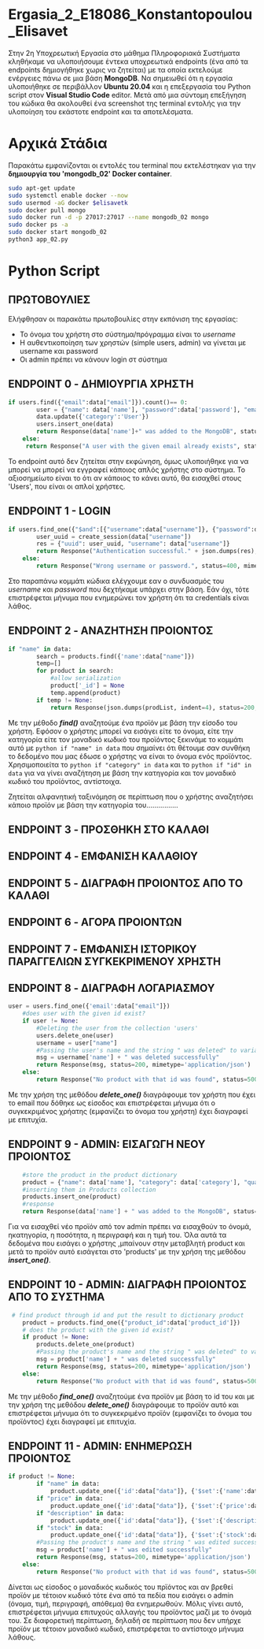 # Ergasia_2_E18086_Konstantopoulou_Elisavet
Στην 2η Υποχρεωτική Εργασία στο μάθημα Πληροφοριακά Συστήματα κληθήκαμε να υλοποιήσουμε έντεκα υποχρεωτικά endpoints (ένα από τα endpoints δημιογήθηκε χωρις να ζητείται) με τα οποία εκτελούμε ενέργειες πάνω σε μια βάση **MongoDB**. Να σημειωθεί ότι η εργασία υλοποιήθηκε σε περιβάλλον **Ubuntu 20.04** και η επεξεργασία του Python script στον **Visual Studio Code** editor. Μετά από μια σύντομη επεξήγηση του κώδικα θα ακολουθεί ένα screenshot της terminal εντολής για την υλοποίηση του εκάστοτε endpoint και τα αποτελέσματα. 

# Αρχικά Στάδια
Παρακάτω εμφανίζονται οι εντολές του terminal που εκτελέστηκαν για την **δημιουργία του 'mongodb_02' Docker container**.
```bash
sudo apt-get update 
sudo systemctl enable docker --now 
sudo usermod -aG docker $elisavetk
sudo docker pull mongo
sudo docker run -d -p 27017:27017 --name mongodb_02 mongo
sudo docker ps -a
sudo docker start mongodb_02
python3 app_02.py
```


# Python Script 
## ΠΡΩΤΟΒΟΥΛΙΕΣ
Ελήφθησαν οι παρακάτω πρωτοβουλίες στην εκπόνιση της εργασίας:
* Το όνομα του χρήστη στο σύστημα/πρόγραμμα είναι το *username*
* Η αυθεντικοποίηση των χρηστών (simple users, admin) να γίνεται με username και password
* Οι admin πρέπει να κάνουν login στ σύστημα

## ENDPOINT 0 - ΔΗΜΙΟΥΡΓΙΑ ΧΡΗΣΤΗ
```python
if users.find({"email":data["email"]}).count()== 0:
        user = {"name": data['name'], "password":data['password'], "email":['email']}
        data.update({'category':'User'})
        users.insert_one(data)
        return Response(data['name']+" was added to the MongoDB", status=200, mimetype='application/json')
    else:
     return Response("A user with the given email already exists", status=401, mimetype='application/json')
```
Το endpoint αυτό δεν ζητείται στην εκφώνηση, όμως υλοποιήθηκε για να μπορεί να μπορεί να εγγραφεί κάποιος απλός χρήστης στο σύστημα. Το αξιοσημείωτο είναι το ότι αν κάποιος το κάνει αυτό, θα εισαχθεί στους 'Users', που είναι οι απλοί χρήστες. 


## ENDPOINT 1 - LOGIN
```python
if users.find_one({"$and":[{"username":data["username"]}, {"password":data["password"]}]}):
        user_uuid = create_session(data["username"])
        res = {"uuid": user_uuid, "username": data["username"]}
        return Response("Authentication successful." + json.dumps(res), mimetype='application/json', status=200)
    else:
        return Response("Wrong username or password.", status=400, mimetype='application/json')
```
Στο παραπάνω κομμάτι κώδικα ελέγχουμε εαν ο συνδυασμός του *username* και *password* που δεχτήκαμε υπάρχει στην βάση. Εάν όχι, τότε επιστρέφεται μήνυμα που ενημερώνει τον χρήστη ότι τα credentials είναι λάθος.


## ENDPOINT 2 - ΑΝΑΖΗΤΗΣΗ ΠΡΟΙΟΝΤΟΣ
```python
if "name" in data:
        search = products.find({'name':data["name"]})
        temp=[]
        for product in search:
            #allow serialization
            product['_id'] = None
            temp.append(product)
        if temp != None:    
            return Response(json.dumps(prodList, indent=4), status=200, mimetype='application/json')
```
Με την μέθοδο **_find()_** αναζητούμε ένα προϊόν με βάση την είσοδο του χρήστη. Εφόσον ο χρήστης μπορεί να εισάγει είτε το όνομα, είτε την κατηγορία είτε τον μοναδικό κωδικό του προϊόντος ξεκινάμε το κομμάτι αυτό με ```python if "name" in data``` που σημαίνει ότι θέτουμε σαν συνθήκη το δεδομένο που μας έδωσε ο χρήστης να είναι το όνομα ενός προϊόντος. Χρησιμοποιείτα το ```python if "category" in data``` και το ```python if "id" in data``` για να γίνει αναζήτηση με βάση την κατηγορία και τον μοναδικό κωδικό του προϊόντος, αντίστοιχα.

Ζητείται αλφανητική ταξινόμηση σε περίπτωση που ο χρήστης αναζητήσει κάποιο προϊόν με βάση την κατηγορία του................



## ENDPOINT 3 - ΠΡΟΣΘΗΚΗ ΣΤΟ ΚΑΛΑΘΙ


## ENDPOINT 4 - ΕΜΦΑΝΙΣΗ ΚΑΛΑΘΙΟΥ


## ENDPOINT 5 - ΔΙΑΓΡΑΦΗ ΠΡΟΙΟΝΤΟΣ ΑΠΟ ΤΟ ΚΑΛΑΘΙ


## ENDPOINT 6 - ΑΓΟΡΑ ΠΡΟΙΟΝΤΩΝ


## ENDPOINT 7 - ΕΜΦΑΝΙΣΗ ΙΣΤΟΡΙΚΟΥ ΠΑΡΑΓΓΕΛΙΩΝ ΣΥΓΚΕΚΡΙΜΕΝΟΥ ΧΡΗΣΤΗ


## ENDPOINT 8 - ΔΙΑΓΡΑΦΗ ΛΟΓΑΡΙΑΣΜΟΥ
```python
user = users.find_one({'email':data["email"]})
    #does user with the given id exist?
    if user != None:
        #Deleting the user from the collection 'users'
        users.delete_one(user)
        username = user["name"]
        #Passing the user's name and the string " was deleted" to variable msg
        msg = username['name'] + " was deleted successfully"
        return Response(msg, status=200, mimetype='application/json')
    else:
        return Response("No product with that id was found", status=500, mimetype='application/json')
```
Με την χρήση της μεθόδου **_delete_one()_** διαγράφουμε τον χρήστη που έχει το email που δόθηκε ως είσοδος και επιστρέφεται μήνυμα ότι ο συγκεκριμένος χρήατης (εμφανίζει το όνομα του χρήστη) έχει διαγραφεί με επιτυχία.



## ENDPOINT 9 - ADMIN: ΕΙΣΑΓΩΓΗ ΝΕΟΥ ΠΡΟΙΟΝΤΟΣ
```python
    #store the product in the product dictionary
    product = {"name": data['name'], "category": data['category'], "quantity":['quantity'], "description":['description'], "price":['price']}
    #inserting them in Products collection
    products.insert_one(product)
    #response
    return Response(data['name'] + " was added to the MongoDB", status=200, mimetype='application/json')
```
Για να εισαχθεί νέο προϊόν από τον admin πρέπει να εισαχθούν το όνομά, ηκατηγορία, η ποσότητα, η περιγραφή και η τιμή του. Όλα αυτά τα δεδομένα που εισάγει ο χρήστης ,μπαίνουν στην μεταβλητή product και μετά το προϊόν αυτό εισάγεται στο 'products' με την χρήση της μεθόδου **_insert_one()_**.



## ENDPOINT 10 - ADMIN: ΔΙΑΓΡΑΦΗ ΠΡΟΙΟΝΤΟΣ ΑΠΟ ΤΟ ΣΥΣΤΗΜΑ
```python
 # find product through id and put the result to dictionary product 
    product = products.find_one({"product_id":data['product_id']})
    # does the product with the given id exist?
    if product != None:
        products.delete_one(product)
        #Passing the product's name and the string " was deleted" to variable msg
        msg = product['name'] + " was deleted successfully"
        return Response(msg, status=200, mimetype='application/json')
    else:
        return Response("No product with that id was found", status=500, mimetype='application/json')
```
Με την μέθοδο **_find_one()_** αναζητούμε ένα προϊόν με βάση το id του και με την χρήση της μεθόδου **_delete_one()_** διαγράφουμε το προϊόν αυτό και επιστρέφεται μήνυμα ότι το συγκεκριμένο προϊόν (εμφανίζει το όνομα του προϊόντος) έχει διαγραφεί με επιτυχία.




## ENDPOINT 11 - ADMIN: ΕΝΗΜΕΡΩΣΗ ΠΡΟΙΟΝΤΟΣ
```python
if product != None:
        if "name" in data:
            product.update_one({'id':data["data"]}, {'$set':{'name':data["name"]}})
        if "price" in data:
            product.update_one({'id':data["data"]}, {'$set':{'price':data["price"]}})
        if "description" in data:
            product.update_one({'id':data["data"]}, {'$set':{'description':data["description"]}})
        if "stock" in data:
            product.update_one({'id':data["data"]}, {'$set':{'stock':data["stock"]}})
        #Passing the product's name and the string " was edited successfully" to variable msg
        msg = product['name'] + " was edited successfully"
        return Response(msg, status=200, mimetype='application/json')
    else:
        return Response("No product with that id was found", status=500, mimetype='application/json')
```
Δίνεται ως είσοδος ο μοναδικός κωδικός του πρϊόντος και αν βρεθεί προϊόν με τέτοιον κωδικό τότε ένα από τα πεδία που εισάγει ο admin (όνομα, τιμή, περιγραφή, απόθεμα) θα ενημερωθούν. Μόλις γίνει αυτό, επιστρέφεται μήνυμα επιτυχούς αλλαγής του προϊόντος μαζί με το όνομά του. Σε διαφορετική περίπτωση, δηλαδή σε περίπτωση που δεν υπήρχε προϊόν με τέτοιον μοναδικό κωδικό, επιστρέφεται το αντίστοιχο μήνυμα λάθους.

